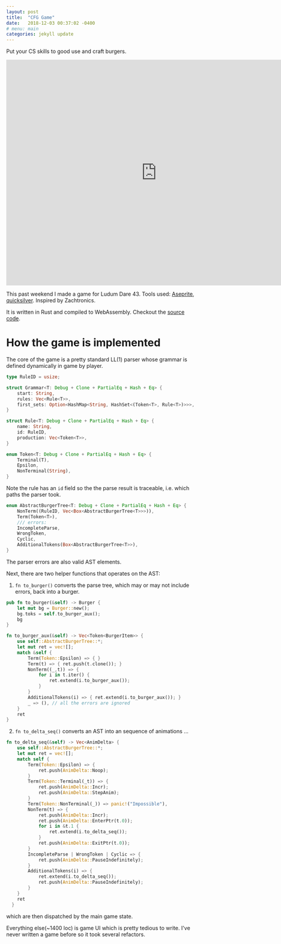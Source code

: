```yaml
---
layout: post
title:  "CFG Game"
date:   2018-12-03 00:37:02 -0400
# menu: main
categories: jekyll update
---
```


Put your CS skills to good use and craft burgers.

<iframe src="http://rickyhan.com/static/foodgame/index.html" style="border:0px #ffffff none;" name="myiFrame" scrolling="no" frameborder="1" marginheight="0px" marginwidth="0px" height="600px" width="800px" allowfullscreen></iframe>

This past weekend I made a game for Ludum Dare 43. Tools used: [Aseprite](http://aseprite.org), [quicksilver](https://github.com/ryanisaacg/quicksilver). Inspired by Zachtronics.

It is written in Rust and compiled to WebAssembly. Checkout the [source code](https://github.com/rickyhan/dyn-grammar).

# How the game is implemented

The core of the game is a pretty standard LL(1) parser whose grammar is defined dynamically in game by player.

```rust
type RuleID = usize;

struct Grammar<T: Debug + Clone + PartialEq + Hash + Eq> {
    start: String,
    rules: Vec<Rule<T>>,
    first_sets: Option<HashMap<String, HashSet<(Token<T>, Rule<T>)>>>,
}

struct Rule<T: Debug + Clone + PartialEq + Hash + Eq> {
    name: String,
    id: RuleID,
    production: Vec<Token<T>>,
}

enum Token<T: Debug + Clone + PartialEq + Hash + Eq> {
    Terminal(T),
    Epsilon,
    NonTerminal(String),
}
```

Note the rule has an `id` field so the the parse result is traceable, i.e. which paths the parser took.

```rust
enum AbstractBurgerTree<T: Debug + Clone + PartialEq + Hash + Eq> {
    NonTerm((RuleID, Vec<Box<AbstractBurgerTree<T>>>)),
    Term(Token<T>),
    /// errors:
    IncompleteParse,
    WrongToken,
    Cyclic,
    AdditionalTokens(Box<AbstractBurgerTree<T>>),
}
```

The parser errors are also valid AST elements.

Next, there are two helper functions that operates on the AST:

1. `fn to_burger()` converts the parse tree, which may or may not include errors, back into a burger.

```rust
pub fn to_burger(&self) -> Burger {
    let mut bg = Burger::new();
    bg.toks = self.to_burger_aux();
    bg
}

fn to_burger_aux(&self) -> Vec<Token<BurgerItem>> {
    use self::AbstractBurgerTree::*;
    let mut ret = vec![];
    match &self {
        Term(Token::Epsilon) => { }
        Term(t) => { ret.push(t.clone()); }
        NonTerm((_,t)) => {
            for i in t.iter() {
                ret.extend(i.to_burger_aux());
            }
        }
        AdditionalTokens(i) => { ret.extend(i.to_burger_aux()); }
        _ => (), // all the errors are ignored
    }
    ret
}
```

2. `fn to_delta_seq()` converts an AST into an sequence of animations ...

```rust
fn to_delta_seq(&self) -> Vec<AnimDelta> {
    use self::AbstractBurgerTree::*;
    let mut ret = vec![];
    match self {
        Term(Token::Epsilon) => {
            ret.push(AnimDelta::Noop);
        }
        Term(Token::Terminal(_t)) => {
            ret.push(AnimDelta::Incr);
            ret.push(AnimDelta::StepAnim);
        }
        Term(Token::NonTerminal(_)) => panic!("Impossible"),
        NonTerm(t) => {
            ret.push(AnimDelta::Incr);
            ret.push(AnimDelta::EnterPtr(t.0));
            for i in &t.1 {
                ret.extend(i.to_delta_seq());
            }
            ret.push(AnimDelta::ExitPtr(t.0));
        }
        IncompleteParse | WrongToken | Cyclic => {
            ret.push(AnimDelta::PauseIndefinitely);
        }
        AdditionalTokens(i) => {
            ret.extend(i.to_delta_seq());
            ret.push(AnimDelta::PauseIndefinitely);
        }
    }
    ret
  }
```

which are then dispatched by the main game state.

Everything else(~1400 loc) is game UI which is pretty tedious to write. I've never written a game before so it took several refactors.